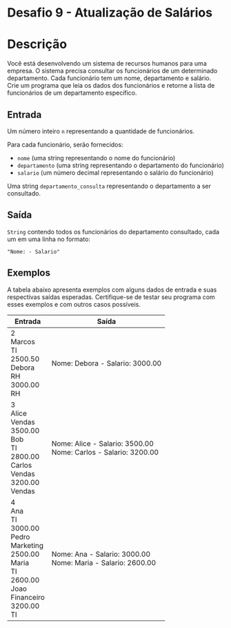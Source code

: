 # Desafio 9 - Atualização de Salários

# Descrição

Você está desenvolvendo um sistema de recursos humanos para uma empresa. O sistema precisa consultar os funcionários de um determinado departamento. Cada funcionário tem um nome, departamento e salário. Crie um programa que leia os dados dos funcionários e retorne a lista de funcionários de um departamento específico.

## Entrada

Um número inteiro `n` representando a quantidade de funcionários.

Para cada funcionário, serão fornecidos:

- `nome` (uma string representando o nome do funcionário)
- `departamento` (uma string representando o departamento do funcionário)
- `salario` (um número decimal representando o salário do funcionário)

Uma string `departamento_consulta` representando o departamento a ser consultado.

## Saída

`String` contendo todos os funcionários do departamento consultado, cada um em uma linha no formato:

```
"Nome: - Salario"
```

## Exemplos

A tabela abaixo apresenta exemplos com alguns dados de entrada e suas respectivas saídas esperadas. Certifique-se de testar seu programa com esses exemplos e com outros casos possíveis.

| Entrada                                                                                                                     | Saída                                                             |
| --------------------------------------------------------------------------------------------------------------------------- | ----------------------------------------------------------------- |
| 2<br>Marcos<br>TI<br>2500.50<br>Debora<br>RH<br>3000.00<br>RH                                                               | Nome: Debora - Salario: 3000.00                                   |
| 3<br>Alice<br>Vendas<br>3500.00<br>Bob<br>TI<br>2800.00<br>Carlos<br>Vendas<br>3200.00<br>Vendas                            | Nome: Alice - Salario: 3500.00<br>Nome: Carlos - Salario: 3200.00 |
| 4<br>Ana<br>TI<br>3000.00<br>Pedro<br>Marketing<br>2500.00<br>Maria<br>TI<br>2600.00<br>Joao<br>Financeiro<br>3200.00<br>TI | Nome: Ana - Salario: 3000.00<br>Nome: Maria - Salario: 2600.00    |
